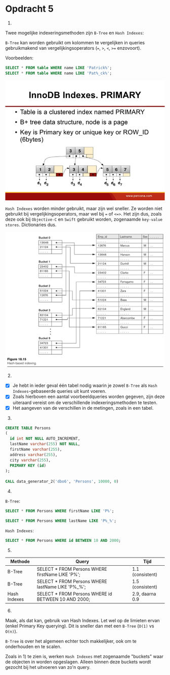 # Opdracht 5

1)

Twee mogelijke indexeringsmethoden zijn `B-Tree` en `Hash Indexes`:

`B-Tree` kan worden gebruikt om kolommen te vergelijken in queries gebruikmakend van vergelijkingsoperators (`=`, `>`, `<`, `>=` enzovoort).

Voorbeelden:

```sql
SELECT * FROM table WHERE name LIKE 'Patrick%';
SELECT * FROM table WHERE name LIKE 'Pat%_ck%';
```

![image](images/b-tree.jpg)

`Hash Indexes` worden minder gebruikt, maar zijn wel sneller. Ze worden niet gebruikt bij vergelijkingsoperators, maar wel bij `=` of `<=>`. Het zijn dus, zoals deze ook bij `Objective-C` en `Swift` gebruikt worden, zogenaamde `key-value stores`. Dictionaries dus.

![image](images/hash-index.png)

2)

- [x] Je hebt in ieder geval één tabel nodig waarin je zowel `B-Tree` als `Hash Indexes`-gebaseerde queries uit kunt voeren.
- [x] Zoals hierboven een aantal voorbeeldqueries worden gegeven, zijn deze uiteraard vereist om de verschillende indexeringsmethoden te testen.
- [x] Het aangeven van de verschillen in de metingen, zoals in een tabel.

3)

```sql
CREATE TABLE Persons
(
  id int NOT NULL AUTO_INCREMENT,
  lastName varchar(255) NOT NULL,
  firstName varchar(255),
  address varchar(255),
  city varchar(255),
  PRIMARY KEY (id)
);

CALL data_generator_2('dbo6', 'Persons', 10000, 0)
```

4)

`B-Tree`:

```sql
SELECT * FROM Persons WHERE firstName LIKE 'P%';
```

```sql
SELECT * FROM Persons WHERE lastName LIKE 'P%_%';
```

`Hash Indexes`:

```sql
SELECT * FROM Persons WHERE id BETWEEN 10 AND 2000;
```

5)

| Methode      | Query                                               | Tijd             |
|--------------|-----------------------------------------------------|------------------|
| B-Tree       | SELECT * FROM Persons WHERE firstName LIKE 'P%';    | 1.1 (consistent) |
| B-Tree       | SELECT * FROM Persons WHERE lastName LIKE 'P%_%';   | 1.5 (consistent) |
| Hash Indexes | SELECT * FROM Persons WHERE id BETWEEN 10 AND 2000; | 2.9, daarna 0.9  |

6)

Maak, als dat kan, gebruik van Hash Indexes. Let wel op de limieten ervan (enkel Primary Key querying). Dit is sneller dan met een `B-Tree` (`O(1)` vs `O(n)`).

`B-Tree` is over het algemeen echter toch makkelijker, ook om te onderhouden en te scalen.

Zoals in 1) te zien is, werken `Hash Indexes` met zogenaamde "buckets" waar de objecten in worden opgeslagen. Alleen binnen deze buckets wordt gezocht bij het uitvoeren van zo'n query.